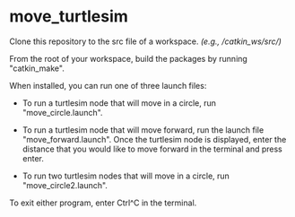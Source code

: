 # move_turtlesim

Clone this repository to the src file of a workspace. *(e.g., /catkin_ws/src/)*

From the root of your workspace, build the packages by running "catkin_make".

When installed, you can run one of three launch files:

- To run a turtlesim node that will move in a circle, run "move_circle.launch".
  
- To run a turtlesim node that will move forward, run the launch file "move_forward.launch". Once the turtlesim node is displayed, enter the distance that you
would like to move forward in the terminal and press enter.

- To run two turtlesim nodes that will move in a circle, run "move_circle2.launch".

To exit either program, enter Ctrl^C in the terminal.
